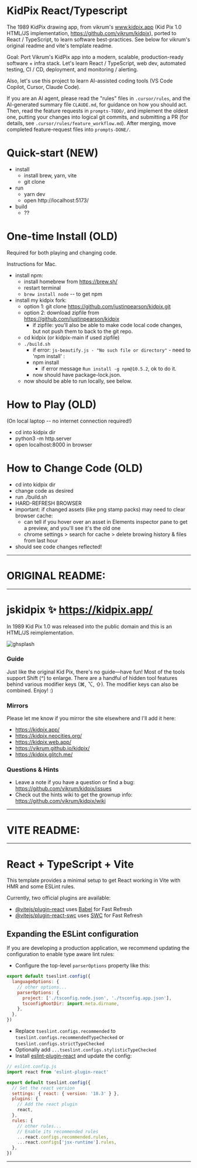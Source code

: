 # KidPix React/Typescript

The 1989 KidPix drawing app, from vikrum's www.kidpix.app (Kid Pix 1.0 HTML/JS implementation, https://github.com/vikrum/kidpix), ported to React / TypeScript, to learn software best-practices. See below for vikrum's original readme and vite's template readme.

Goal: Port Vikrum's KidPix app into a modern, scalable, production-ready software + infra stack. Let's learn React / TypeScript, web dev, automated testing, CI / CD, deployment, and monitoring / alerting.

Also, let's use this project to learn AI-assisted coding tools (VS Code Copilot, Cursor, Claude Code).

If you are an AI agent, please read the "rules" files in `.cursor/rules`, and the AI-generated summary file `CLAUDE.md`, for guidance on how you should act. Then, read the feature requests in `prompts-TODO/`, and implement the oldest one, putting your changes into logical git commits, and submitting a PR (for details, see `.cursor/rules/feature_workflow.md`). After merging, move completed feature-request files into `prompts-DONE/`.



# Quick-start (NEW)

- install
  - install brew, yarn, vite
  - git clone
- run
  - yarn dev
  - open http://localhost:5173/
- build
  - ??

# One-time Install (OLD)

Required for both playing and changing code.

Instructions for Mac.

- install npm:
    - install homebrew from https://brew.sh/
    - restart terminal
    - `brew install node` -- to get npm
- install my kidpix fork:
    - option 1: git clone https://github.com/justinpearson/kidpix.git
    - option 2: download zipfile from https://github.com/justinpearson/kidpix
        - if zipfile: you'll also be able to make code local code changes, but not push them to back to the git repo.
    - cd kidpix (or kidpix-main if used zipfile)
    - `./build.sh`
        - if error: `js-beautify.js - "No such file or directory"` - need to 'npm install' :
        - npm install
            - if error message `Run install -g npm@10.5.2`, ok to do it.
        - now should have package-lock.json.
    - now should be able to run locally, see below.

# How to Play (OLD)

(On local laptop -- no internet connection required!)

- cd into kidpix dir
- python3 -m http.server
- open localhost:8000 in browser


# How to Change Code (OLD)
- cd into kidpix dir
- change code as desired
- run ./build.sh
- HARD-REFRESH BROWSER
- important: if changed assets (like png stamp packs) may need to clear browser cache:
    - can tell if you hover over an asset in Elements inspector pane to get a preview, and you'll see it's the old one
    - chrome settings > search for cache > delete browing history & files from last hour
- should see code changes reflected!


---

# ORIGINAL README:

---

# jskidpix ✨ https://kidpix.app/
In 1989 Kid Pix 1.0 was released into the public domain and this is an HTML/JS reimplementation.

![ghsplash](https://user-images.githubusercontent.com/291215/129511916-b22bb209-4967-4a4c-9077-22e762950a1b.jpg)

### Guide
Just like the original Kid Pix, there's no guide—have fun!  Most of the tools support Shift (^) to enlarge. There are a handful of hidden tool features behind various modifier keys (⌘, ⌥, ⇧). The modifier keys can also be combined. Enjoy! :) 

### Mirrors

Please let me know if you mirror the site elsewhere and I'll add it here:
- https://kidpix.app/
- https://kidpix.neocities.org/
- https://kidpix.web.app/
- https://vikrum.github.io/kidpix/
- https://kidpix.glitch.me/

### Questions & Hints

- Leave a note if you have a question or find a bug: https://github.com/vikrum/kidpix/issues
- Check out the hints wiki to get the grownup info: https://github.com/vikrum/kidpix/wiki


---

# VITE README:

---

# React + TypeScript + Vite

This template provides a minimal setup to get React working in Vite with HMR and some ESLint rules.

Currently, two official plugins are available:

- [@vitejs/plugin-react](https://github.com/vitejs/vite-plugin-react/blob/main/packages/plugin-react/README.md) uses [Babel](https://babeljs.io/) for Fast Refresh
- [@vitejs/plugin-react-swc](https://github.com/vitejs/vite-plugin-react-swc) uses [SWC](https://swc.rs/) for Fast Refresh

## Expanding the ESLint configuration

If you are developing a production application, we recommend updating the configuration to enable type aware lint rules:

- Configure the top-level `parserOptions` property like this:

```js
export default tseslint.config({
  languageOptions: {
    // other options...
    parserOptions: {
      project: ['./tsconfig.node.json', './tsconfig.app.json'],
      tsconfigRootDir: import.meta.dirname,
    },
  },
})
```

- Replace `tseslint.configs.recommended` to `tseslint.configs.recommendedTypeChecked` or `tseslint.configs.strictTypeChecked`
- Optionally add `...tseslint.configs.stylisticTypeChecked`
- Install [eslint-plugin-react](https://github.com/jsx-eslint/eslint-plugin-react) and update the config:

```js
// eslint.config.js
import react from 'eslint-plugin-react'

export default tseslint.config({
  // Set the react version
  settings: { react: { version: '18.3' } },
  plugins: {
    // Add the react plugin
    react,
  },
  rules: {
    // other rules...
    // Enable its recommended rules
    ...react.configs.recommended.rules,
    ...react.configs['jsx-runtime'].rules,
  },
})
```

---